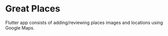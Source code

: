 # Great Places
Flutter app consists of adding/reviewing places images and locations using Google Maps.
